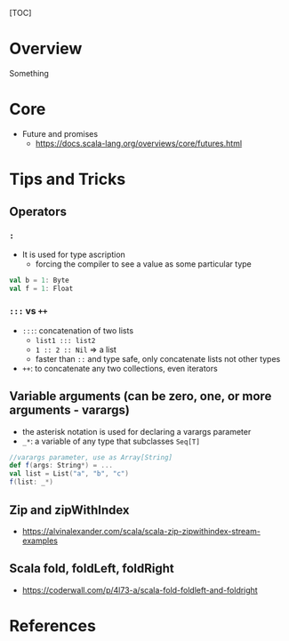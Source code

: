 [TOC]

# Overview

Something

# Core

- Future and promises
    + https://docs.scala-lang.org/overviews/core/futures.html

# Tips and Tricks

## Operators

### `:`

- It is used for type ascription
    + forcing the compiler to see a value as some particular type

```scala
val b = 1: Byte
val f = 1: Float
```

### `:::` vs `++`

- `:::`: concatenation of two lists
    + `list1 ::: list2`
    + `1 :: 2 :: Nil` => a list
    + faster than `::` and type safe, only concatenate lists not other
      types
- `++`: to concatenate any two collections, even iterators

## Variable arguments (can be zero, one, or more arguments - varargs)

- the asterisk notation is used for declaring a varargs parameter
- `_*`: a variable of any type that subclasses `Seq[T]`

```scala
//varargs parameter, use as Array[String]
def f(args: String*) = ...
val list = List("a", "b", "c")
f(list: _*)
```


## Zip and zipWithIndex

- https://alvinalexander.com/scala/scala-zip-zipwithindex-stream-examples

## Scala fold, foldLeft, foldRight

- https://coderwall.com/p/4l73-a/scala-fold-foldleft-and-foldright

# References

[tour]: https://docs.scala-lang.org/tour/tour-of-scala.html
[docs]: https://docs.scala-lang.org/overviews/index.html
[api]: https://www.scala-lang.org/api/2.12.6/index.html
[specs]: https://scala-lang.org/files/archive/spec/2.12/
[cheatsheet]: https://docs.scala-lang.org/cheatsheets/index.html
[style]: https://docs.scala-lang.org/style/index.html
[faq]: https://docs.scala-lang.org/tutorials/FAQ/index.html
[scala-java]: https://docs.scala-lang.org/tutorials/scala-for-java-programmers.html
